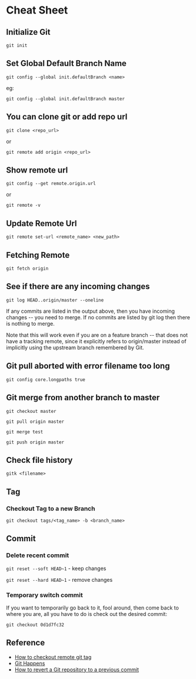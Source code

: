 # Cheat Sheet

## Initialize Git

`git init`

## Set Global Default Branch Name

`git config --global init.defaultBranch <name>`

eg:

`git config --global init.defaultBranch master`

## You can clone git or add repo url

`git clone <repo_url>`

or

`git remote add origin <repo_url>`

## Show remote url

`git config --get remote.origin.url`

or

`git remote -v`

## Update Remote Url

`git remote set-url <remote_name> <new_path>`

## Fetching Remote

`git fetch origin`

## See if there are any incoming changes

`git log HEAD..origin/master --oneline`

If any commits are listed in the output above, then you have incoming changes -- you need to merge. If no commits are listed by git log then there is nothing to merge.

Note that this will work even if you are on a feature branch -- that does not have a tracking remote, since it explicitly refers to origin/master instead of implicitly using the upstream branch remembered by Git.

## Git pull aborted with error filename too long

`git config core.longpaths true`

## Git merge from another branch to master

`git checkout master`

`git pull origin master`

`git merge test`

`git push origin master`

## Check file history

`gitk <filename>`

## Tag

### Checkout Tag to a new Branch

`git checkout tags/<tag_name> -b <branch_name>`

## Commit

### Delete recent commit

`git reset --soft HEAD~1` - keep changes

`git reset --hard HEAD~1` - remove changes

### Temporary switch commit

If you want to temporarily go back to it, fool around, then come back to where you are, all you have to do is check out the desired commit:

`git checkout 0d1d7fc32`

## Reference

* [How to checkout remote git tag](https://stackoverflow.com/questions/35979642/how-to-checkout-remote-git-tag)
* [Git Happens](https://about.gitlab.com/2018/08/08/git-happens/)
* [How to revert a Git repository to a previous commit](https://stackoverflow.com/questions/4114095/how-to-revert-a-git-repository-to-a-previous-commit)